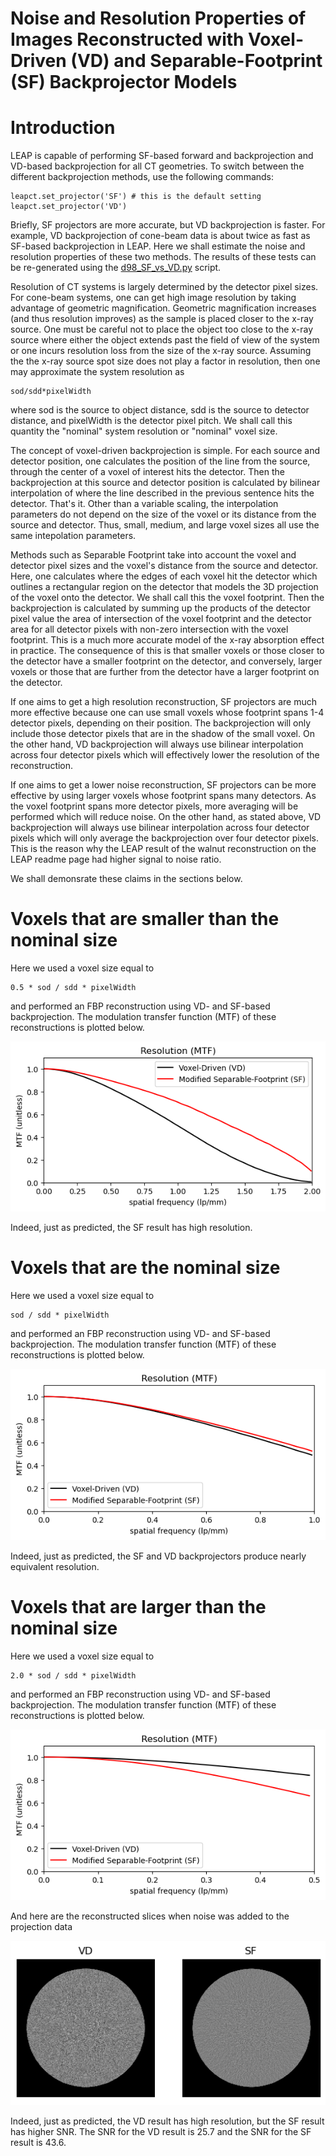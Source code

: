 # Noise and Resolution Properties of Images Reconstructed with Voxel-Driven (VD) and Separable-Footprint (SF) Backprojector Models

# Introduction

LEAP is capable of performing SF-based forward and backprojection and VD-based backprojection for all CT geometries.  To switch between the different backprojection methods, use the following commands:
```
leapct.set_projector('SF') # this is the default setting
leapct.set_projector('VD')
```

Briefly, SF projectors are more accurate, but VD backprojection is faster.  For example, VD backprojection of cone-beam data is about twice as fast as SF-based backprojection in LEAP.  Here we shall estimate the noise and resolution properties of these two methods.  The results of these tests can be re-generated using the [d98_SF_vs_VD.py](https://github.com/LLNL/LEAP/blob/champley_dev/demo_leapctype/d98_SF_vs_VD.py) script.

Resolution of CT systems is largely determined by the detector pixel sizes.  For cone-beam systems, one can get high image resolution by taking advantage of geometric magnification.  Geometric magnification increases (and thus resolution improves) as the sample is placed closer to the x-ray source.  One must be careful not to place the object too close to the x-ray source where either the object extends past the field of view of the system or one incurs resolution loss from the size of the x-ray source.  Assuming the the x-ray source spot size does not play a factor in resolution, then one may approximate the system resolution as 
```
sod/sdd*pixelWidth
```
where sod is the source to object distance, sdd is the source to detector distance, and pixelWidth is the detector pixel pitch.  We shall call this quantity the "nominal" system resolution or "nominal" voxel size.

The concept of voxel-driven backprojection is simple.  For each source and detector position, one calculates the position of the line from the source, through the center of a voxel of interest hits the detector.  Then the backprojection at this source and detector position is calculated by bilinear interpolation of where the line described in the previous sentence hits the detector.  That's it.  Other than a variable scaling, the interpolation parameters do not depend on the size of the voxel or its distance from the source and detector.  Thus, small, medium, and large voxel sizes all use the same intepolation parameters.

Methods such as Separable Footprint take into account the voxel and detector pixel sizes and the voxel's distance from the source and detector.  Here, one calculates where the edges of each voxel hit the detector which outlines a rectangular region on the detector that models the 3D projection of the voxel onto the detector.  We shall call this the voxel footprint.  Then the backprojection is calculated by summing up the products of the detector pixel value the area of intersection of the voxel footprint and the detector area for all detector pixels with non-zero intersection with the voxel footprint.  This is a much more accurate model of the x-ray absorption effect in practice.  The consequence of this is that smaller voxels or those closer to the detector have a smaller footprint on the detector, and conversely, larger voxels or those that are further from the detector have a larger footprint on the detector.

If one aims to get a high resolution reconstruction, SF projectors are much more effective because one can use small voxels whose footprint spans 1-4 detector pixels, depending on their position.  The backprojection will only include those detector pixels that are in the shadow of the small voxel.  On the other hand, VD backprojection will always use bilinear interpolation across four detector pixels which will effectively lower the resolution of the reconstruction.

If one aims to get a lower noise reconstruction, SF projectors can be more effective by using larger voxels whose footprint spans many detectors.  As the voxel footprint spans more detector pixels, more averaging will be performed which will reduce noise.  On the other hand, as stated above, VD backprojection will always use bilinear interpolation across four detector pixels which will only average the backprojection over four detector pixels.  This is the reason why the LEAP result of the walnut reconstruction on the LEAP readme page had higher signal to noise ratio.

We shall demonsrate these claims in the sections below.

# Voxels that are smaller than the nominal size

Here we used a voxel size equal to
```
0.5 * sod / sdd * pixelWidth
```
and performed an FBP reconstruction using VD- and SF-based backprojection.  The modulation transfer function (MTF) of these reconstructions is plotted below.
<p align="center">
  <img src=https://github.com/LLNL/LEAP/blob/champley_dev/results/MTF_0.png>
</p>
Indeed, just as predicted, the SF result has high resolution.

# Voxels that are the nominal size

Here we used a voxel size equal to
```
sod / sdd * pixelWidth
```
and performed an FBP reconstruction using VD- and SF-based backprojection.  The modulation transfer function (MTF) of these reconstructions is plotted below.
<p align="center">
  <img src=https://github.com/LLNL/LEAP/blob/champley_dev/results/MTF_1.png>
</p>
Indeed, just as predicted, the SF and VD backprojectors produce nearly equivalent resolution.

# Voxels that are larger than the nominal size

Here we used a voxel size equal to
```
2.0 * sod / sdd * pixelWidth
```
and performed an FBP reconstruction using VD- and SF-based backprojection.  The modulation transfer function (MTF) of these reconstructions is plotted below.
<p align="center">
  <img src=https://github.com/LLNL/LEAP/blob/champley_dev/results/MTF_2.png>
</p>
And here are the reconstructed slices when noise was added to the projection data
<p align="center">
  <img src=https://github.com/LLNL/LEAP/blob/champley_dev/results/noisey_2.png>
</p>
Indeed, just as predicted, the VD result has high resolution, but the SF result has higher SNR.  The SNR for the VD result is 25.7 and the SNR for the SF result is 43.6.
